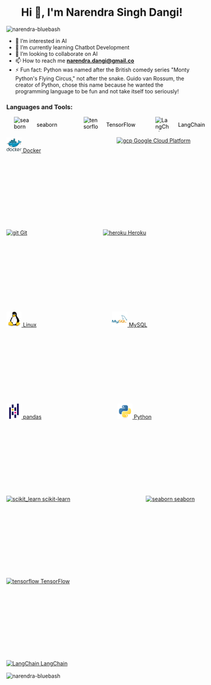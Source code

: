 <h1 align="center">Hi 👋, I'm Narendra Singh Dangi!</h1>
<p align="left"> <img src="https://komarev.com/ghpvc/?username=narendra-bluebash&label=Profile%20views&color=0e75b6&style=flat" alt="narendra-bluebash" /> </p>

- 👀 I’m interested in AI
- 🌱 I’m currently learning Chatbot Development
- 💞️ I’m looking to collaborate on AI
- 📫 How to reach me **narendra.dangi@gmail.co**
- ⚡ Fun fact:  Python was named after the British comedy series "Monty Python's Flying Circus," not after the snake. Guido van Rossum, the creator of Python, chose this name because he wanted the programming language to be fun and not take itself too seriously!

<h3 align="left">Languages and Tools:</h3>

<div style="display: flex; justify-content: space-between; align-items: center; width: 100%; padding: 0 20px;">
    <div style="flex: 1; display: flex; justify-content: flex-start;">
        <a href="https://seaborn.pydata.org/" target="_blank" rel="noreferrer" style="text-decoration: none; color: black; display: flex; align-items: center;">
            <img src="https://seaborn.pydata.org/_images/logo-mark-lightbg.svg" alt="seaborn" width="40" height="40" style="margin-right: 20px;"/>
            seaborn
        </a>
    </div>
    <div style="flex: 1; display: flex; justify-content: center;">
        <a href="https://www.tensorflow.org" target="_blank" rel="noreferrer" style="text-decoration: none; color: black; display: flex; align-items: center;">
            <img src="https://www.vectorlogo.zone/logos/tensorflow/tensorflow-icon.svg" alt="tensorflow" width="40" height="40" style="margin-right: 20px;"/>
            TensorFlow
        </a>
    </div>
    <div style="flex: 1; display: flex; justify-content: flex-end;">
        <a href="https://www.langchain.com" target="_blank" rel="noreferrer" style="text-decoration: none; color: black; display: flex; align-items: center;">
            <img src="https://images.seeklogo.com/logo-png/52/1/langchain-logo-png_seeklogo-528369.png" alt="LangChain" width="40" height="40" style="margin-right: 20px;"/>
            LangChain
        </a>
    </div>
</div>




<p align="left" style="display: flex; flex-wrap: wrap; gap: 200px;">
  <a href="https://www.docker.com/" target="_blank" rel="noreferrer">
    <img src="https://raw.githubusercontent.com/devicons/devicon/master/icons/docker/docker-original-wordmark.svg" alt="docker" width="40" height="40"/>
    Docker
  </a>
  <a href="https://cloud.google.com" target="_blank" rel="noreferrer">
    <img src="https://www.vectorlogo.zone/logos/google_cloud/google_cloud-icon.svg" alt="gcp" width="40" height="40"/>
    Google Cloud Platform
  </a>
  <a href="https://git-scm.com/" target="_blank" rel="noreferrer">
    <img src="https://www.vectorlogo.zone/logos/git-scm/git-scm-icon.svg" alt="git" width="40" height="40"/>
    Git
  </a>
  <a href="https://heroku.com" target="_blank" rel="noreferrer">
    <img src="https://www.vectorlogo.zone/logos/heroku/heroku-icon.svg" alt="heroku" width="40" height="40"/>
    Heroku
  </a>
  <a href="https://www.linux.org/" target="_blank" rel="noreferrer">
    <img src="https://raw.githubusercontent.com/devicons/devicon/master/icons/linux/linux-original.svg" alt="linux" width="40" height="40"/>
    Linux
  </a>
  <a href="https://www.mysql.com/" target="_blank" rel="noreferrer">
    <img src="https://raw.githubusercontent.com/devicons/devicon/master/icons/mysql/mysql-original-wordmark.svg" alt="mysql" width="40" height="40"/>
    MySQL
  </a>
  <a href="https://pandas.pydata.org/" target="_blank" rel="noreferrer">
    <img src="https://raw.githubusercontent.com/devicons/devicon/2ae2a900d2f041da66e950e4d48052658d850630/icons/pandas/pandas-original.svg" alt="pandas" width="40" height="40"/>
    pandas
  </a>
  <a href="https://www.python.org" target="_blank" rel="noreferrer">
    <img src="https://raw.githubusercontent.com/devicons/devicon/master/icons/python/python-original.svg" alt="python" width="40" height="40"/>
    Python
  </a>
  <a href="https://scikit-learn.org/" target="_blank" rel="noreferrer">
    <img src="https://upload.wikimedia.org/wikipedia/commons/0/05/Scikit_learn_logo_small.svg" alt="scikit_learn" width="40" height="40"/>
    scikit-learn
  </a>
  <a href="https://seaborn.pydata.org/" target="_blank" rel="noreferrer">
    <img src="https://seaborn.pydata.org/_images/logo-mark-lightbg.svg" alt="seaborn" width="40" height="40"/>
    seaborn
  </a>
  <a href="https://www.tensorflow.org" target="_blank" rel="noreferrer">
    <img src="https://www.vectorlogo.zone/logos/tensorflow/tensorflow-icon.svg" alt="tensorflow" width="40" height="40"/>
    TensorFlow
  </a>
  <a href="https://www.langchain.com" target="_blank" rel="noreferrer">
    <img src="https://images.seeklogo.com/logo-png/52/1/langchain-logo-png_seeklogo-528369.png" alt="LangChain" width="40" height="40"/>
    LangChain
</a>
</p> 



<p><img align="center" src="https://github-readme-stats.vercel.app/api/top-langs?username=narendra-bluebash&show_icons=true&locale=en&layout=compact" alt="narendra-bluebash" /></p>
